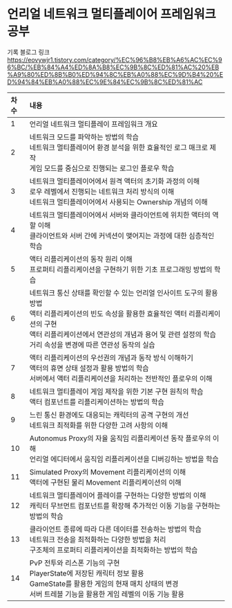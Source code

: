# 언리얼 네트워크 멀티플레이어 프레임워크 공부

기록 블로그 링크
https://eovywjr1.tistory.com/category/%EC%96%B8%EB%A6%AC%EC%96%BC/%EB%84%A4%ED%8A%B8%EC%9B%8C%ED%81%AC%20%EB%A9%80%ED%8B%B0%ED%94%8C%EB%A0%88%EC%9D%B4%20%ED%94%84%EB%A0%88%EC%9E%84%EC%9B%8C%ED%81%AC


| 차수 | 내용                                                                                                                                                              |
|:---|:----------------------------------------------------------------------------------------------------------------------------------------------------------------|
| 1  | 언리얼 네트워크 멀티플레이 프레임워크 개요                                                                                                                                         |
| 2  | 네트워크 모드를 파악하는 방법의 학습 </br> 네트워크 멀티플레이어 환경 분석을 위한 효율적인 로그 매크로 제작 </br> 게임 모드를 중심으로 진행되는 로그인 플로우 학습                                                               |
| 3  | 네트워크 멀티플레이어에서 원격 액터의 초기화 과정의 이해 </br> 로우 레벨에서 진행되는 네트워크 처리 방식의 이해 </br> 네트워크 멀티플레이어에서 사용되는 Ownership 개념의 이해                                                     |
| 4  | 네트워크 멀티플레이어에서 서버와 클라이언트에 위치한 액터의 역할 이해 </br> 클라이언트와 서버 간에 커넥션이 맺어지는 과정에 대한 심층적인 학습                                                                              |
| 5  | 액터 리플리케이션의 동작 원리 이해 </br> 프로퍼티 리플리케이션을 구현하기 위한 기초 프로그래밍 방법의 학습                                                                                                  |
| 6  | 네트워크 통신 상태를 확인할 수 있는 언리얼 인사이트 도구의 활용 방법 </br> 액터 리플리케이션의 빈도 속성을 활용한 효율적인 액터 리플리케이션의 구현 </br> 액터 리플리케이션에서 연관성의 개념과 용어 및 관련 설정의 학습 </br> 거리 속성을 변경에 따른 연관성 동작의 실습 |
| 7  | 액터 리플리케이션의 우선권의 개념과 동작 방식 이해하기 </br> 액터의 휴면 상태 설정과 활용 방법의 학습 </br> 서버에서 액터 리플리케이션을 처리하는 전반적인 플로우의 이해                                                            |
| 8  | 네트워크 멀티플레이 게임 제작을 위한 기본 구현 원칙의 학습 </br> 액터 컴포넌트를 리플리케이션하는 방법의 학습                                                                                                |
| 9  | 느린 통신 환경에도 대응되는 캐릭터의 공격 구현의 개선 </br> 네트워크 최적화를 위한 다양한 고려 사항의 이해                                                                                                 |
| 10 | Autonomus Proxy의 자율 움직임 리플리케이션 동작 플로우의 이해 </br> 언리얼 에디터에서 움직임 리플리케이션을 디버깅하는 방법을 학습                                                                              |
| 11 | Simulated Proxy의 Movement 리플리케이션의 이해 </br> 액터에 구현된 물리 Movement 리플리케이션의 이해                                                                                       |
| 12 | 네트워크 멀티플레이어 플레이를 구현하는 다양한 방법의 이해 </br> 캐릭터 무브먼트 컴포넌트를 확장해 추가적인 이동 기능을 구현하는 방법의 학습                                                                               |
| 13 | 클라이언트 종류에 따라 다른 데이터를 전송하는 방법의 학습 </br> 네트워크 전송을 최적화하는 다양한 방법을 처리 </br> 구조체의 프로퍼티 리플리케이션을 최적화하는 방법의 학습                                                           |
| 14 | PvP 전투와 리스폰 기능의 구현 </br> PlayerState에 저장된 캐릭터 정보 활용 </br> GameState를 활용한 게임의 현재 매치 상태의 변경 </br> 서버 트레블 기능을 활용한 게임 레벨의 이동 기능 활용                                  |